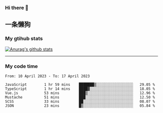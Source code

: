 ### Hi there 👋

## 一条懒狗
<!--
**kiss-me-quickly/kiss-me-quickly** is a ✨ _special_ ✨ repository because its `README.md` (this file) appears on your GitHub profile.

Here are some ideas to get you started:

- 🔭 I’m currently working on ...
- 🌱 I’m currently learning ...
- 👯 I’m looking to collaborate on ...
- 🤔 I’m looking for help with ...
- 💬 Ask me about ...
- 📫 How to reach me: ...
- 😄 Pronouns: ...
- ⚡ Fun fact: ...
-->


### My gtihub stats

[![Anurag's github stats](https://github-readme-stats.vercel.app/api?username=kiss-me-quickly)](https://github.com/anuraghazra/github-readme-stats)

***

### My code time

<!--START_SECTION:waka-->

```text
From: 10 April 2023 - To: 17 April 2023

JavaScript        1 hr 59 mins    ███████▒░░░░░░░░░░░░░░░░░   29.05 %
TypeScript        1 hr 14 mins    ████▓░░░░░░░░░░░░░░░░░░░░   18.05 %
Vue.js            53 mins         ███▒░░░░░░░░░░░░░░░░░░░░░   12.96 %
Mustache          51 mins         ███░░░░░░░░░░░░░░░░░░░░░░   12.50 %
SCSS              33 mins         ██░░░░░░░░░░░░░░░░░░░░░░░   08.07 %
JSON              23 mins         █▒░░░░░░░░░░░░░░░░░░░░░░░   05.84 %
```

<!--END_SECTION:waka-->
